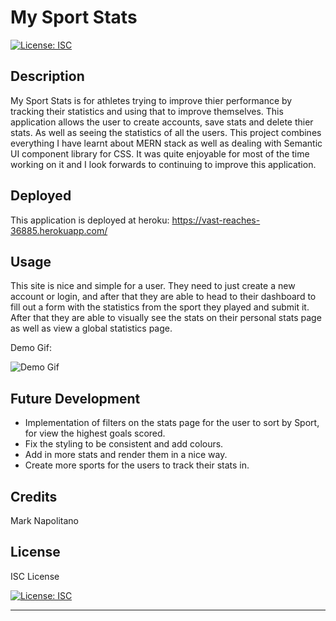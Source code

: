 # My Sport Stats
[![License: ISC](https://img.shields.io/badge/License-ISC-blue.svg)](https://opensource.org/licenses/ISC)

## Description

My Sport Stats is for athletes trying to improve thier performance by tracking their statistics and using that to improve themselves. This application allows the user to create accounts, save stats and delete thier stats. As well as seeing the statistics of all the users. This project combines everything I have learnt about MERN stack as well as dealing with Semantic UI component library for CSS. It was quite enjoyable for most of the time working on it and I look forwards to continuing to improve this application.

## Deployed

This application is deployed at heroku:
https://vast-reaches-36885.herokuapp.com/

## Usage

This site is nice and simple for a user. They need to just create a new account or login, and after that they are able to head to their dashboard to fill out a form with the statistics from the sport they played and submit it. After that they are able to visually see the stats on their personal stats page as well as view a global statistics page.


Demo Gif:

![Demo Gif](client/src/assets/MySportStatsDemo.gif)

## Future Development

* Implementation of filters on the stats page for the user to sort by Sport, for view the highest goals scored.
* Fix the styling to be consistent and add colours.
* Add in more stats and render them in a nice way.
* Create more sports for the users to track their stats in.

## Credits

Mark Napolitano

## License

ISC License

[![License: ISC](https://img.shields.io/badge/License-ISC-blue.svg)](https://opensource.org/licenses/ISC)

---